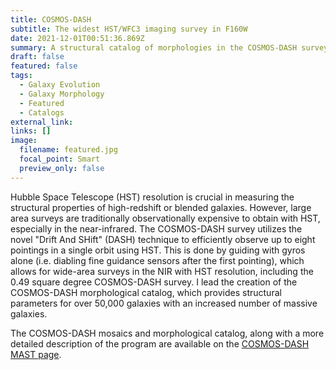 ```yaml
---
title: COSMOS-DASH
subtitle: The widest HST/WFC3 imaging survey in F160W
date: 2021-12-01T00:51:36.869Z
summary: A structural catalog of morphologies in the COSMOS-DASH survey
draft: false
featured: false
tags:
  - Galaxy Evolution
  - Galaxy Morphology
  - Featured
  - Catalogs
external_link:
links: []
image:
  filename: featured.jpg
  focal_point: Smart
  preview_only: false
---
```

Hubble Space Telescope (HST) resolution is crucial in measuring the structural properties of high-redshift or blended galaxies. However, large area surveys are traditionally observationally expensive to obtain with HST, especially in the near-infrared. The COSMOS-DASH survey utilizes the novel "Drift And SHift" (DASH) technique to efficiently observe up to eight pointings in a single orbit using HST. This is done by guiding with gyros alone (i.e. diabling fine guidance sensors after the first pointing), which allows for wide-area surveys in the NIR with HST resolution, including the 0.49 square degree COSMOS-DASH survey. I lead the creation of the COSMOS-DASH morphological catalog, which provides structural parameters for over 50,000 galaxies with an increased number of massive galaxies.

The COSMOS-DASH mosaics and morphological catalog, along with a more detailed description of the program are available on the [COSMOS-DASH MAST page](https://archive.stsci.edu/hlsp/cosmos-dash).
